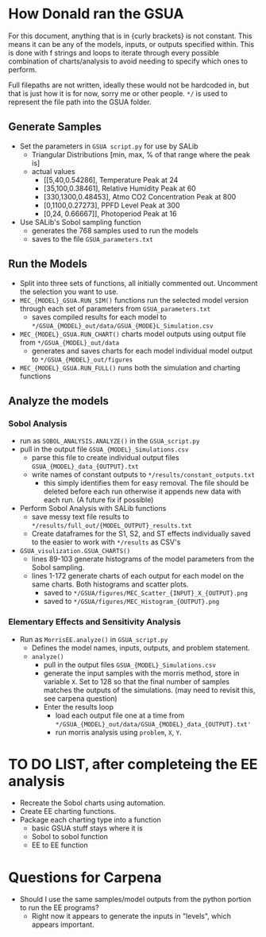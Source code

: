 # How Donald ran the GSUA

For this document, anything that is in {curly brackets} is not constant. This means it can be any of the models, inputs, or outputs specified within. This is done with f strings and loops to iterate through every possible combination of charts/analysis to avoid needing to specify which ones to perform. 

Full filepaths are not written, ideally these would not be hardcoded in, but that is just how it is for now, sorry me or other people. `*/` is used to represent the file path into the GSUA folder.

## Generate Samples

* Set the parameters in `GSUA script.py` for use by SALib
  * Triangular Distributions [min, max, % of that range where the peak is]
  * actual values
    * [[5,40,0.54286],      Temperature Peak at 24 
    *  [35,100,0.38461],    Relative Humidity Peak at 60
    *  [330,1300,0.48453],  Atmo CO2 Concentration Peak at 800
    *  [0,1100,0.27273],    PPFD Level Peak at 300
    *  [0,24, 0.66667]],    Photoperiod Peak at 16
* Use SALib's Sobol sampling function
  * generates the 768 samples used to run the models
  * saves to the file `GSUA_parameters.txt`

## Run the Models
* Split into three sets of functions, all initially commented out. Uncomment the selection you want to use.
* `MEC_{MODEL}_GSUA.RUN_SIM()` functions run the selected model version through each set of parameters from `GSUA_parameters.txt`
  * saves compiled results for each model to `*/GSUA_{MODEL}_out/data/GSUA_{MODE}L_Simulation.csv`
* `MEC_{MODEL}_GSUA.RUN_CHART()` charts model outputs using output file from `*/GSUA_{MODEL}_out/data`
  * generates and saves charts for each model individual model output to `*/GSUA_{MODEL}_out/figures`
* `MEC_{MODEL}_GSUA.RUN_FULL()` runs both the simulation and charting functions

## Analyze the models

### Sobol Analysis
* run as `SOBOL_ANALYSIS.ANALYZE()` in the `GSUA_script.py`
* pull in the output file `GSUA_{MODEL}_Simulations.csv`
  * parse this file to create individual output files `GSUA_{MODEL}_data_{OUTPUT}.txt`
  * write names of constant outputs to `*/results/constant_outputs.txt`
    * this simply identifies them for easy removal. The file should be deleted before each run otherwise it appends new data with each run. (A future fix if possible)
* Perform Sobol Analysis with SALib functions
  * save messy text file results to `*/results/full_out/{MODEL_OUTPUT}_results.txt`
  * Create dataframes for the S1, S2, and ST effects individually saved to the easier to work with `*/results` as CSV's
* `GSUA_visulization.GSUA_CHARTS()`
  * lines 89-103 generate histograms of the model parameters from the Sobol sampling. 
  * lines 1-172 generate charts of each output for each model on the same charts. Both histograms and scatter plots.
    * saved to `*/GSUA/figures/MEC_Scatter_{INPUT}_X_{OUTPUT}.png`
    * saved to `*/GSUA/figures/MEC_Histogram_{OUTPUT}.png`
  
### Elementary Effects and Sensitivity Analysis 
* Run as `MorrisEE.analyze()` in `GSUA_script.py`
  * Defines the model names, inputs, outputs, and problem statement.
  * `analyze()`
    * pull in the output files `GSUA_{MODEL}_Simulations.csv`
    * generate the input samples with the morris method, store in variable `X`. Set to 128 so that the final number of samples matches the outputs of the simulations. (may need to revisit this, see carpena question)
    * Enter the results loop
      * load each output file one at a time from `*/GSUA_{MODEL}_out/data/GSUA_{MODEL}_data_{OUTPUT}.txt'`
      * run morris analysis using `problem`, `X`, `Y`.



# TO DO LIST, after completeing the EE analysis
* Recreate the Sobol charts using automation. 
* Create EE charting functions.
* Package each charting type into a function
  * basic GSUA stuff stays where it is
  * Sobol to sobol function
  * EE to EE function
  
# Questions for Carpena
* Should I use the same samples/model outputs from the python portion to run the EE programs?
  * Right now it appears to generate the inputs in "levels", which appears important.